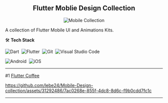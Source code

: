 <div align="center"/>
 
## Flutter Moblie Design Collection
![Mobile Collection](https://github.com/lebe24/Mobile-Design-collection/assets/31292486/afbe6e47-2698-4c61-b163-7147e4365691)

</div>

A collection of Flutter Mobile UI and Animations Kits.
 
🛠 <b>Tech Stack</b>

![Dart](https://img.shields.io/badge/Dart-05122A?style=flat&logo=dart&logoColor=29B6F6)&nbsp;
![Flutter](https://img.shields.io/badge/Flutter-05122A?style=flat&logo=flutter&logoColor=02569B)&nbsp;
![Git](https://img.shields.io/badge/-Git-05122A?style=flat&logo=git)&nbsp;
![Visual Studio Code](https://img.shields.io/badge/-Visual%20Studio%20Code-05122A?style=flat&logo=visual-studio-code&logoColor=007ACC)&nbsp;

![Android](https://img.shields.io/badge/Android-3DDC84?style=flat&logo=android&logoColor=white)&nbsp;
![iOS](https://img.shields.io/badge/iOS-000000?style=flat&logo=ios&logoColor=white)&nbsp;

---
#1 [Flutter Coffee]()

https://github.com/lebe24/Mobile-Design-collection/assets/31292486/7ac0268e-855f-4dc8-8d6c-f9b0cdd7fc1c

-----


